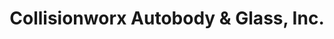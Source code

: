 ---
title: "Collisionworx Autobody & Glass, Inc."
url: /memphis/collisionworx-autobody-und-glass-inc/
shop: Autowerkstatt
---